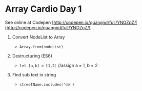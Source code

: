 # Array Cardio Day 1

See online at Codepen [http://codepen.io/quangnd/full/YNOZpZ/](http://codepen.io/quangnd/full/YNOZpZ/)

1. Convert NodeList to Array

	* `Array.from(nodeList)` 

2. Destructuring (ES6)

	* `let [a,b] = [1,2]`  //assign a = 1, b = 2 

3. Find sub text in string

    * `streetName.includes('de')` 